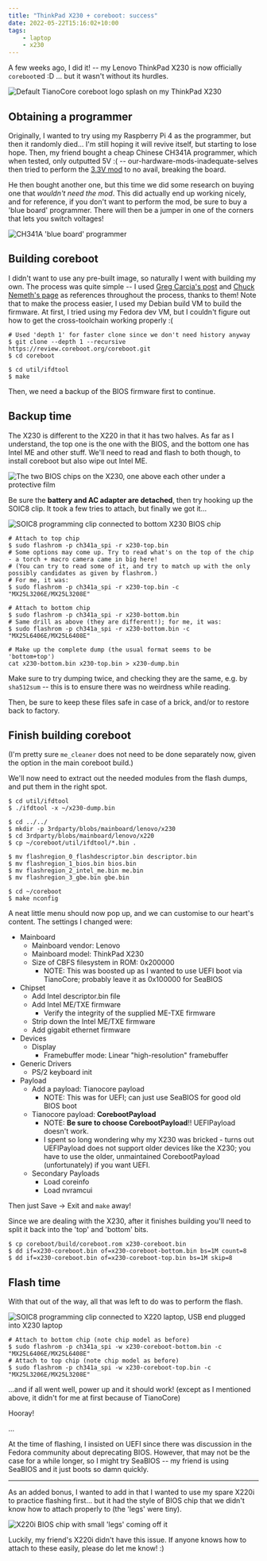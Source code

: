 ```yaml
---
title: "ThinkPad X230 + coreboot: success"
date: 2022-05-22T15:16:02+10:00
tags:
    - laptop
    - x230
---
```


A few weeks ago, I did it! -- my Lenovo ThinkPad X230 is now officially `coreboot`ed :D ... but it wasn't without its hurdles.

![Default TianoCore coreboot logo splash on my ThinkPad X230](/static/post-img/202205-coreboot.jpg "coreboot success! -- default TianoCore boot splash")

## Obtaining a programmer

Originally, I wanted to try using my Raspberry Pi 4 as the programmer, but then it randomly died... I'm still hoping it will revive itself, but starting to lose hope. Then, my friend bought a cheap Chinese CH341A programmer, which when tested, only outputted 5V :( -- our-hardware-mods-inadequate-selves then tried to perform the [3.3V mod](https://www.youtube.com/watch?v=-ln3VIZKKaE) to no avail, breaking the board.

He then bought another one, but this time we did some research on buying one that *wouldn't need the mod*. This did actually end up working nicely, and for reference, if you don't want to perform the mod, be sure to buy a 'blue board' programmer. There will then be a jumper in one of the corners that lets you switch voltages!

![CH341A 'blue board' programmer](/static/post-img/202205-programmer.jpg "CH341A USB programmer that is able to easily switch voltages")

## Building coreboot

I didn't want to use any pre-built image, so naturally I went with building my own. The process was quite simple -- I used [Greg Carcia's post](https://garcia.casa/posts/x220-coreboot/) and [Chuck Nemeth's page](https://www.chucknemeth.com/laptop/lenovo-x230/flash-lenovo-x230-coreboot) as references throughout the process, thanks to them! Note that to make the process easier, I used my Debian build VM to build the firmware. At first, I tried using my Fedora dev VM, but I couldn't figure out how to get the cross-toolchain working properly :(

```shell
# Used 'depth 1' for faster clone since we don't need history anyway
$ git clone --depth 1 --recursive https://review.coreboot.org/coreboot.git
$ cd coreboot

$ cd util/ifdtool
$ make
```

Then, we need a backup of the BIOS firmware first to continue.

## Backup time

The X230 is different to the X220 in that it has two halves. As far as I understand, the top one is the one with the BIOS, and the bottom one has Intel ME and other stuff. We'll need to read and flash to both though, to install coreboot but also wipe out Intel ME.

![The two BIOS chips on the X230, one above each other under a protective film](/static/post-img/202205-chips.jpg "The two X230 chips, near the bottom left{{< cc >}}")

Be sure the **battery and AC adapter are detached**, then try hooking up the SOIC8 clip. It took a few tries to attach, but finally we got it...

![SOIC8 programming clip connected to bottom X230 BIOS chip](/static/post-img/202205-flashing.jpg "Flashing clip connected to X230 (sorry for bad angle :<)")

```shell
# Attach to top chip
$ sudo flashrom -p ch341a_spi -r x230-top.bin
# Some options may come up. Try to read what's on the top of the chip - a torch + macro camera came in big here!
# (You can try to read some of it, and try to match up with the only possibly candidates as given by flashrom.)
# For me, it was:
$ sudo flashrom -p ch341a_spi -r x230-top.bin -c "MX25L3206E/MX25L3208E"

# Attach to bottom chip
$ sudo flashrom -p ch341a_spi -r x230-bottom.bin
# Same drill as above (they are different!); for me, it was:
$ sudo flashrom -p ch341a_spi -r x230-bottom.bin -c "MX25L6406E/MX25L6408E"

# Make up the complete dump (the usual format seems to be 'bottom+top')
cat x230-bottom.bin x230-top.bin > x230-dump.bin
```

Make sure to try dumping twice, and checking they are the same, e.g. by `sha512sum` -- this is to ensure there was no weirdness while reading.

Then, be sure to keep these files safe in case of a brick, and/or to restore back to factory.

## Finish building coreboot

(I'm pretty sure `me_cleaner` does not need to be done separately now, given the option in the main coreboot build.)

We'll now need to extract out the needed modules from the flash dumps, and put them in the right spot.

```shell
$ cd util/ifdtool
$ ./ifdtool -x ~/x230-dump.bin

$ cd ../../
$ mkdir -p 3rdparty/blobs/mainboard/lenovo/x230
$ cd 3rdparty/blobs/mainboard/lenovo/x220
$ cp ~/coreboot/util/ifdtool/*.bin .

$ mv flashregion_0_flashdescriptor.bin descriptor.bin
$ mv flashregion_1_bios.bin bios.bin
$ mv flashregion_2_intel_me.bin me.bin
$ mv flashregion_3_gbe.bin gbe.bin

$ cd ~/coreboot
$ make nconfig
```

A neat little menu should now pop up, and we can customise to our heart's content. The settings I changed were:

- Mainboard
	- Mainboard vendor: Lenovo
	- Mainboard model: ThinkPad X230
	- Size of CBFS filesystem in ROM: 0x200000
		- NOTE: This was boosted up as I wanted to use UEFI boot via TianoCore; probably leave it as 0x100000 for SeaBIOS
- Chipset
	- Add Intel descriptor.bin file
	- Add Intel ME/TXE firmware
		- Verify the integrity of the supplied ME-TXE firmware
	- Strip down the Intel ME/TXE firmware
	- Add gigabit ethernet firmware
- Devices
	- Display
		- Framebuffer mode: Linear "high-resolution" framebuffer
- Generic Drivers
	- PS/2 keyboard init
- Payload
	- Add a payload: Tianocore payload
		- NOTE: This was for UEFI; can just use SeaBIOS for good old BIOS boot
	- Tianocore payload: **CorebootPayload**
		- NOTE: **Be sure to choose CorebootPayload**!! UEFIPayload doesn't work.
		- I spent so long wondering why my X230 was bricked - turns out UEFIPayload does not support older devices like the X230; you have to use the older, unmaintained CorebootPayload (unfortunately) if you want UEFI.
	- Secondary Payloads
		- Load coreinfo
		- Load nvramcui

Then just Save -> Exit and `make` away!

Since we are dealing with the X230, after it finishes building you'll need to split it back into the 'top' and 'bottom' bits.

```shell
$ cp coreboot/build/coreboot.rom x230-coreboot.bin
$ dd if=x230-coreboot.bin of=x230-coreboot-bottom.bin bs=1M count=8
$ dd if=x230-coreboot.bin of=x230-coreboot-top.bin bs=1M skip=8
```

## Flash time

With that out of the way, all that was left to do was to perform the flash.

![SOIC8 programming clip connected to X220 laptop, USB end plugged into X230 laptop](/static/post-img/202205-flash-usb.jpg "Flashing time! (only had a photo from flashing my friend's X220)")

```shell
# Attach to bottom chip (note chip model as before)
$ sudo flashrom -p ch341a_spi -w x230-coreboot-bottom.bin -c "MX25L6406E/MX25L6408E"
# Attach to top chip (note chip model as before)
$ sudo flashrom -p ch341a_spi -w x230-coreboot-top.bin -c "MX25L3206E/MX25L3208E"
```

...and if all went well, power up and it should work! (except as I mentioned above, it didn't for me at first because of TianoCore)

Hooray!

...

At the time of flashing, I insisted on UEFI since there was discussion in the Fedora community about deprecating BIOS. However, that may not be the case for a while longer, so I might try SeaBIOS -- my friend is using SeaBIOS and it just boots so damn quickly.

---

As an added bonus, I wanted to add in that I wanted to use my spare X220i to practice flashing first... but it had the style of BIOS chip that we didn't know how to attach properly to (the 'legs' were tiny).

![X220i BIOS chip with small 'legs' coming off it](/static/post-img/202205-x220-chip.jpg "BIOS chip on my X220i{{< cc >}}")

Luckily, my friend's X220i didn't have this issue. If anyone knows how to attach to these easily, please do let me know! :)